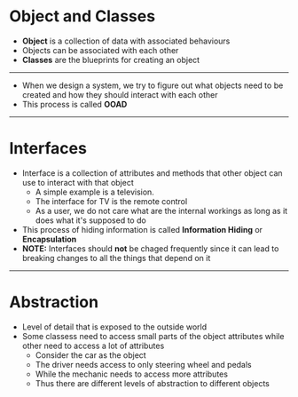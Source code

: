 # Object and Classes

* **Object** is a collection of data with associated behaviours
* Objects can be associated with each other
* **Classes** are the blueprints for creating an object
---

* When we design a system, we try to figure out what objects need to be created and how they should interact with each other
* This process is called **OOAD**
---

# Interfaces
* Interface is a collection of attributes and methods that other object can use to interact with that object
    * A simple example is a television. 
    * The interface for TV is the remote control
    * As a user, we do not care what are the internal workings as long as it does what it's supposed to do
* This process of hiding information is called **Information Hiding** or **Encapsulation**
* **NOTE:** Interfaces should **not** be chaged frequently since it can lead to breaking changes to all the things that depend on it
---
# Abstraction 
* Level of detail that is exposed to the outside world
* Some classess need to access small parts of the object attributes while other need to access a lot of attributes
    * Consider the car as the object
    * The driver needs access to only steering wheel and pedals
    * While the mechanic needs to access more attributes
    * Thus there are different levels of abstraction to different objects
